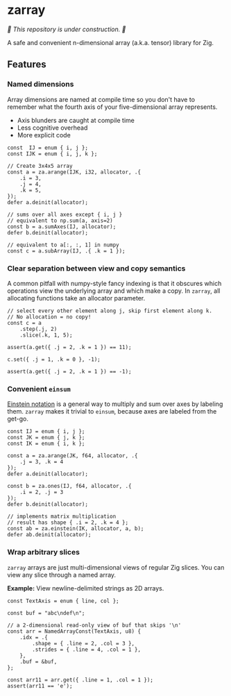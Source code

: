 # zarray

*🚧 This repository is under construction. 🚧*

A safe and convenient n-dimensional array (a.k.a. tensor) library for Zig.

## Features
### Named dimensions
Array dimensions are named at compile time so you don't have to remember what the fourth axis of your five-dimensional array represents.
- Axis blunders are caught at compile time
- Less cognitive overhead
- More explicit code
```zig
const  IJ = enum { i, j };
const IJK = enum { i, j, k };

// Create 3x4x5 array
const a = za.arange(IJK, i32, allocator, .{
    .i = 3,
    .j = 4,
    .k = 5,
});
defer a.deinit(allocator);

// sums over all axes except { i, j }
// equivalent to np.sum(a, axis=2)
const b = a.sumAxes(IJ, allocator);
defer b.deinit(allocator);

// equivalent to a[:, :, 1] in numpy
const c = a.subArray(IJ, .{ .k = 1 });
```
<!-- Now, `b` is a 2x3 array with entries `.{ 1,  5,  9, 13, 17, 21 }`. -->

### Clear separation between view and copy semantics
A common pitfall with numpy-style fancy indexing is that it obscures which operations view the underlying array and which make a copy.
In `zarray`, all allocating functions take an allocator parameter.
```zig
// select every other element along j, skip first element along k.
// No allocation = no copy!
const c = a
    .step(.j, 2)
    .slice(.k, 1, 5);

assert(a.get({ .j = 2, .k = 1 }) == 11);

c.set({ .j = 1, .k = 0 }, -1);

assert(a.get({ .j = 2, .k = 1 }) == -1);
```

### Convenient `einsum`
[Einstein notation](https://en.wikipedia.org/wiki/Einstein_notation) is a general way to multiply and sum over axes by labeling them.
`zarray` makes it trivial to `einsum`, because axes are labeled from the get-go.
```zig
const IJ = enum { i, j };
const JK = enum { j, k };
const IK = enum { i, k };

const a = za.arange(JK, f64, allocator, .{
    .j = 3, .k = 4
});
defer a.deinit(allocator);

const b = za.ones(IJ, f64, allocator, .{
    .i = 2, .j = 3
});
defer b.deinit(allocator);

// implements matrix multiplication
// result has shape { .i = 2, .k = 4 };
const ab = za.einstein(IK, allocator, a, b);
defer ab.deinit(allocator);
```

### Wrap arbitrary slices
`zarray` arrays are just multi-dimensional views of regular Zig slices.
You can view any slice through a named array.

**Example:** View newline-delimited strings as 2D arrays.
```zig
const TextAxis = enum { line, col };

const buf = "abc\ndef\n";

// a 2-dimensional read-only view of buf that skips '\n'
const arr = NamedArrayConst(TextAxis, u8) {
    .idx = .{
        .shape = { .line = 2, .col = 3 },
        .strides = { .line = 4, .col = 1 },
    },
    .buf = &buf,
};

const arr11 = arr.get({ .line = 1, .col = 1 });
assert(arr11 == 'e');
```
